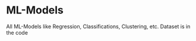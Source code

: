 # ML-Models
All ML-Models like Regression, Classifications, Clustering, etc.
Dataset is in the code
